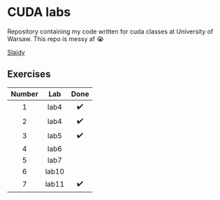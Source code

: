 # CUDA labs

Repository containing my code written for cuda classes at University of Warsaw. This repo is messy af :sob:

[Slajdy](https://www.dropbox.com/sh/7ej88dro3t84ekn/AABDayJo52CMV_82cRg7bCsTa?dl=0)

## Exercises

| Number | Lab   | Done               |
|:------:|:-----:|:------------------:|
| 1      | lab4  | :heavy_check_mark: |
| 2      | lab4  | :heavy_check_mark: |
| 3      | lab5  | :heavy_check_mark: |
| 4      | lab6  |                    |
| 5      | lab7  |                    |
| 6      | lab10 |                    |
| 7      | lab11 | :heavy_check_mark: |

